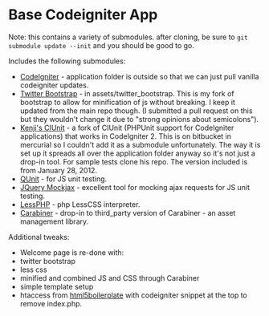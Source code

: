 Base Codeigniter App
=============================

Note: this contains a variety of submodules. after cloning, be sure to ```git submodule update --init``` and you should be good to go.

Includes the following submodules:

* [CodeIgniter](http://codeigniter.com) - application folder is outside so that we can just pull vanilla codeigniter updates.
* [Twitter Bootstrap](http://bootstrap.io) - in assets/twitter_bootstrap. This is my fork of bootstrap to allow for minification of js without breaking. I keep it updated from the main repo though. (I submitted a pull request on this but they wouldn't change it due to "strong opinions about semicolons").
* [Kenji's CIUnit](https://bitbucket.org/kenjis/my-ciunit) - a fork of CIUnit (PHPUnit support for CodeIgniter applications) that works in CodeIgniter 2. This is on bitbucket in mercurial so I couldn't add it as a submodule unfortunately. The way it is set up it spreads all over the application folder anyway so it's not just a drop-in tool. For sample tests clone his repo. The version included is from January 28, 2012.
* [QUnit](https://github.com/jquery/qunit) - for JS unit testing.
* [JQuery Mockjax](https://github.com/appendto/jquery-mockjax) - excellent tool for mocking ajax requests for JS unit testing.
* [LessPHP](https://github.com/leafo/lessphp) - php LessCSS interpreter.
* [Carabiner](https://github.com/mikedfunk/carabiner) - drop-in to third_party version of Carabiner - an asset management library.

Additional tweaks:

* Welcome page is re-done with:
 * twitter bootstrap
 * less css
 * minified and combined JS and CSS through Carabiner
 * simple template setup
* htaccess from [html5boilerplate](http://html5boilerplate.com) with codeigniter snippet at the top to remove index.php.